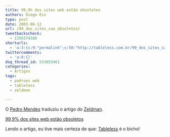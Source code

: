 ```yaml
---
title: 99,9% dos sites web estão obsoletos
authors: Diego Eis
type: post
date: 2003-06-12
url: /99_dos_sites_sao_obsoletos/
tweetbackscheck:
  - 1356374180
shorturls:
  - 'a:3:{s:9:"permalink";s:50:"http://tableless.com.br/99_dos_sites_sao_obsoletos";s:7:"tinyurl";s:26:"http://tinyurl.com/4229bsl";s:4:"isgd";s:19:"http://is.gd/rqxsgt";}'
twittercomments:
  - 'a:0:{}'
dsq_thread_id: 533655461
categories:
  - Artigos
tags:
  - padroes web
  - tableless
  - zeldman

---
```

O <a href="http://www.pedromendes.com/" target="_blank">Pedro Mendes</a> traduziu o artigo do <a href="http://www.zeldman.com" target="_blank">Zeldman</a>.
  
<a href="http://www.pedromendes.com/words/zeldman-200305-99percent.html" target="_blank">99,9% dos sites web estão obsoletos</a>
  
Lendo o artigo, eu tive mais certeza de que: [Tableless][1] é o bicho!

 [1]: http://tableless.com.br/